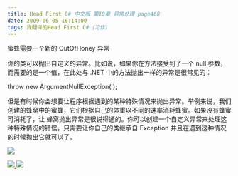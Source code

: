 ```yaml
---
title: Head First C# 中文版 第10章 异常处理 page468
date: 2009-06-05 16:14:00
tags: 我翻译的Head First C#（习作）
---
```

蜜蜂需要一个新的  OutOfHoney  异常

  

你的类可以抛出自定义的异常。比如说，如果你在方法接受到了一个  null  参数，而需要的是一个值，在此处与  .NET
中的方法抛出一样的异常是很常见的：

  

throw new ArgumentNullException( );

  

但是有时候你会想要让程序根据遇到的某种特殊情况来抛出异常。举例来说，我们创建的蜂窝中的蜜蜂，它们根据自己的体重以不同的速率消耗蜂蜜。如果没有蜂蜜可消耗了，让
蜂窝抛出异常是很说得通的。你可以创建一个自定义异常来处理这种特殊情况的错误，只需要让你自己的类继承自  Exception
并且在遇到这种情况的时候抛出它就可以了。

  

![](https://p-blog.csdn.net/images/p_blog_csdn_net/cuipengfei1/EntryImages/20090605/2009-06-05_15-12-40.jpg)



[ ![](https://profile.csdnimg.cn/5/2/5/3_cuipengfei1)
![](https://g.csdnimg.cn/static/user-reg-year/1x/11.png)
](https://blog.csdn.net/cuipengfei1)





